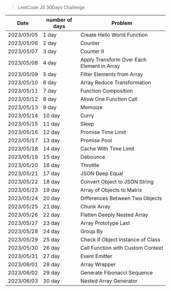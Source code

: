 > LeetCode JS 30Days Challenge


| Date       | number of days | Problem                         |
|------------|----------------|---------------------------------|
| 2023/05/05 | 1 day          | Create Hello World Function     |
| 2023/05/06 | 2 day          | Counter                         |
| 2023/05/07 | 3 day          | Counter II                      |
| 2023/05/08 | 4 day          | Apply Transform Over Each Element in Array |
| 2023/05/09 | 5 day          | Filter Elements from Array      |
| 2023/05/10 | 6 day          | Array Reduce Transformation     |
| 2023/05/11 | 7 day          | Function Composition            |
| 2023/05/12 | 8 day          | Allow One Function Call         |
| 2023/05/13 | 9 day          | Memoize                         |
| 2023/05/14 | 10 day         | Curry                           |
| 2023/05/15 | 11 day         | Sleep                           |
| 2023/05/16 | 12 day         | Promise Time Limit                         |
| 2023/05/17 | 13 day         | Promise Pool|
| 2023/05/18 | 14 day         | Cache With Time Limit|
| 2023/05/19 | 15 day         | Debounce|
| 2023/05/20 | 16 day         | 	Throttle|
| 2023/05/21 | 17 day         | 	JSON Deep Equal|
| 2023/05/22 | 18 day         | 	Convert Object to JSON String|
| 2023/05/23 | 19 day         | 	Array of Objects to Matrix|
| 2023/05/24 | 20 day         | 	Differences Between Two Objects|
| 2023/05/25 | 21 day         | 	Chunk Array|
| 2023/05/26 | 22 day         | 	Flatten Deeply Nested Array|
| 2023/05/27 | 23 day         | 	Array Prototype Last|
| 2023/05/28 | 24 day         | 	Group By|
| 2023/05/29 | 25 day         | 	Check if Object Instance of Class|
| 2023/05/30 | 26 day         | Call Function with Custom Context|
| 2023/05/31 | 27 day         | Event Emitter|
| 2023/06/01 | 28 day         | Array Wrapper|
| 2023/06/02 | 29 day         | Generate Fibonacci Sequence|
| 2023/06/03 | 30 day         | 	Nested Array Generator|


